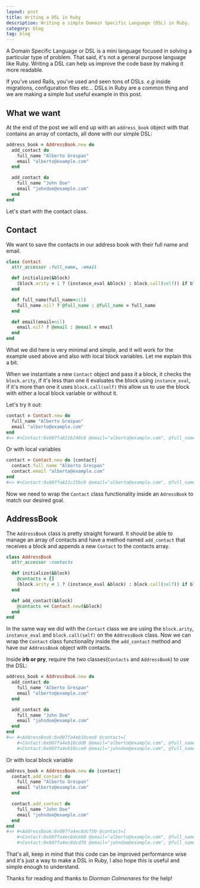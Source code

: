 ```yaml
---
layout: post
title: Writing a DSL in Ruby
description: Writing a simple Domain Specific Language (DSL) in Ruby.
category: blog
tag: blog
---
```


A Domain Specific Language or DSL is a mini language focused in solving a
particular type of problem. That said, it's not a general purpose language like
Ruby. Writing a DSL can help us improve the code base by making it more
readable.

If you've used Rails, you've used and seen tons of DSLs. *e.g* inside
migrations, configuration files etc... DSLs in Ruby are a common thing and we
are making a simple but useful example in this post.

## What we want

At the end of the post we will end up with an `address_book` object with that
contains an array of contacts, all done with our simple DSL:

```ruby
address_book = AddressBook.new do
  add_contact do
    full_name "Alberto Grespan"
    email "alberto@example.com"
  end

  add_contact do
    full_name "John Doe"
    email "johndoe@example.com"
  end
end
```

Let's start with the contact class.

## Contact

We want to save the contacts in our address book with their full name and email.

```ruby
class Contact
  attr_accessor :full_name, :email

  def initialize(&block)
    (block.arity < 1 ? (instance_eval &block) : block.call(self)) if block_given?
  end

  def full_name(full_name=nil)
    full_name.nil? ? @full_name : @full_name = full_name
  end

  def email(email=nil)
    email.nil? ? @email : @email = email
  end
end
```

What we did here is very minimal and simple, and it will work for the example
used above and also with local block variables. Let me explain this a bit.

When we instantiate a new `Contact` object and pass it a block, it checks the
`block.arity`, if it's less than one it evaluates the block using
`instance_eval`, if it's more than one it uses `block.call(self)` this allow us
to use the block with either a local block variable or without it.

Let's try it out:

```ruby
contact = Contact.new do
  full_name "Alberto Grespan"
  email "alberto@example.com"
end
#=> #<Contact:0x007fa821b240c8 @email="alberto@example.com", @full_name="Alberto Grespan">
```

Or with local variables

```ruby
contact = Contact.new do |contact|
  contact.full_name "Alberto Grespan"
  contact.email "alberto@example.com"
end
#=> #<Contact:0x007fa821c25bc0 @email="alberto@example.com", @full_name="Alberto Grespan">
```

Now we need to wrap the `Contact` class functionality inside an `AdressBook` to
match our desired goal.

## AddressBook

The `AddressBook` class is pretty straight forward. It should be able to manage
an array of contacts and have a method named `add_contact` that receives a block
and appends a new `Contact` to the contacts array.

```ruby
class AddressBook
  attr_accessor :contacts

  def initialize(&block)
    @contacts = []
    (block.arity < 1 ? (instance_eval &block) : block.call(self)) if block_given?
  end

  def add_contact(&block)
    @contacts << Contact.new(&block)
  end
end
```

In the same way we did with the `Contact` class we are using the `block.arity`,
`instance_eval` and `block.call(self)` on the `AddressBook` class. Now we can
wrap the `Contact` class functionality inside the `add_contact` method and have
our `AddressBook` object with contacts.

Inside **irb or pry**, require the two classes(`Contacts` and `AddressBook`) to
use the DSL:

```ruby
address_book = AddressBook.new do
  add_contact do
    full_name "Alberto Grespan"
    email "alberto@example.com"
  end

  add_contact do
    full_name "John Doe"
    email "johndoe@example.com"
  end
end
#=> #<AddressBook:0x007fa4eb10cee8 @contact=[
    #<Contact:0x007fa4eb10cdd0 @email="alberto@example.com", @full_name="Alberto Grespan">,
    #<Contact:0x007fa4eb10cce0 @email="johndoe@example.com", @full_name="John Doe">]>
```

Or with local block variable

```ruby
address_book = AddressBook.new do |contact|
  contact.add_contact do
    full_name "Alberto Grespan"
    email "alberto@example.com"
  end

  contact.add_contact do
    full_name "John Doe"
    email "johndoe@example.com"
  end
end
#=> #<AddressBook:0x007fa4ec8dcf50 @contact=[
    #<Contact:0x007fa4ec8dce60 @email="alberto@example.com", @full_name="Alberto Grespan">,
    #<Contact:0x007fa4ec8dcd70 @email="johndoe@example.com", @full_name="John Doe">]>
```

That's all, keep in mind that this code can be improved performance wise and
it's just a way to make a DSL in Ruby, I also hope this is useful and simple
enough to understand.

Thanks for reading and thanks to *Diorman Colmenares* for the help!
